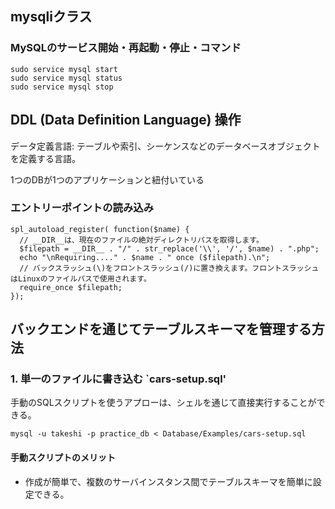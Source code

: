 ## mysqliクラス

### MySQLのサービス開始・再起動・停止・コマンド

```
sudo service mysql start
sudo service mysql status
sudo service mysql stop
```

## DDL (Data Definition Language) 操作
データ定義言語: テーブルや索引、シーケンスなどのデータベースオブジェクトを定義する言語。

1つのDBが1つのアプリケーションと紐付いている

### エントリーポイントの読み込み
```
spl_autoload_register( function($name) {
  // __DIR__は、現在のファイルの絶対ディレクトリパスを取得します。
  $filepath = __DIR__ . "/" . str_replace('\\', '/', $name) . ".php";
  echo "\nRequiring...." . $name . " once ($filepath).\n";
  // バックスラッシュ(\)をフロントスラッシュ(/)に置き換えます。フロントスラッシュはLinuxのファイルパスで使用されます。
  require_once $filepath;
});
```

## バックエンドを通じてテーブルスキーマを管理する方法
### 1. 単一のファイルに書き込む `cars-setup.sql'
手動のSQLスクリプトを使うアプローは、シェルを通じて直接実行することができる。
```
mysql -u takeshi -p practice_db < Database/Examples/cars-setup.sql
```

#### 手動スクリプトのメリット
- 作成が簡単で、複数のサーバインスタンス間でテーブルスキーマを簡単に設定できる。